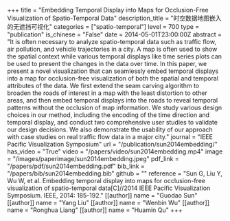 +++
title = "Embedding Temporal Display into Maps for Occlusion-Free Visualization of Spatio-Temporal Data"
description_title = "时空数据地图嵌入的无遮挡可视化"
categories = ["spatio-temporal"]
level = 700
type = "publication"
is_chinese = "False"
date = 2014-05-01T23:00:00Z
abstract = "It is often necessary to analyze spatio-temporal data such as traffic flow, air pollution, and vehicle trajectories in a city. A map is often used to show the spatial context while various temporal displays like time series plots can be used to present the changes in the data over time. In this paper, we present a novel visualization that can seamlessly embed temporal displays into a map for occlusion-free visualization of both the spatial and temporal attributes of the data. We first extend the seam carving algorithm to broaden the roads of interest in a map with the least distortion to other areas, and then embed temporal displays into the roads to reveal temporal patterns without the occlusion of map information. We study various design choices in our method, including the encoding of the time direction and temporal display, and conduct two comprehensive user studies to validate our design decisions. We also demonstrate the usability of our approach with case studies on real traffic flow data in a major city."
journal = "IEEE Pacific Visualization Symposium"
url = "/publication/sun2014embedding/"
has_video = "True"
video = "/papers/video/sun2014embedding.mp4"
image = "/images/paperimage/sun2014embedding.jpeg"
pdf_link = "/papers/pdf/sun2014embedding.pdf"
bib_link = "/papers/bib/sun2014embedding.bib"
github = ""
reference = "Sun G, Liu Y, Wu W, et al. Embedding temporal display into maps for occlusion-free visualization of spatio-temporal data[C]//2014 IEEE Pacific Visualization Symposium. IEEE, 2014: 185-192."
[[author]]
name = "Guodao Sun"
[[author]]
name = "Yang Liu"
[[author]]
name = "Wenbin Wu"
[[author]]
name = "Ronghua Liang"
[[author]]
name = "Huamin Qu"
+++